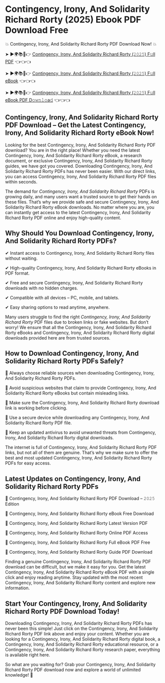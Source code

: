 # Contingency, Irony, And Solidarity Richard Rorty (2025) Ebook PDF Download Free

💥 Contingency, Irony, And Solidarity Richard Rorty PDF Download Now! 💥

➤ ►🌍📚📱👉 [Contingency, Irony, And Solidarity Richard Rorty (𝟸𝟶𝟸𝟻) F𝚞ll PDF](https://getpdf.xyz/contingency-irony-and-solidarity-richard-rorty) 👈👈👈


➤ ►🌍📚📱👉 [Contingency, Irony, And Solidarity Richard Rorty (𝟸𝟶𝟸𝟻) F𝚞ll eBook](https://getpdf.xyz/contingency-irony-and-solidarity-richard-rorty) 👈👈👈


➤ ►🌍📚📱👉 [Contingency, Irony, And Solidarity Richard Rorty (𝟸𝟶𝟸𝟻) F𝚞ll eBook PDF D𝚘𝚠𝚗𝚕𝚘a𝚍](https://getpdf.xyz/contingency-irony-and-solidarity-richard-rorty) 👈👈👈


## Contingency, Irony, And Solidarity Richard Rorty PDF Download – Get the Latest Contingency, Irony, And Solidarity Richard Rorty eBook Now!

Looking for the best Contingency, Irony, And Solidarity Richard Rorty PDF download? You are in the right place! Whether you need the latest Contingency, Irony, And Solidarity Richard Rorty eBook, a research document, or exclusive Contingency, Irony, And Solidarity Richard Rorty guides, we have got you covered. Downloading Contingency, Irony, And Solidarity Richard Rorty PDFs has never been easier. With our direct links, you can access Contingency, Irony, And Solidarity Richard Rorty PDF files within seconds.

The demand for *Contingency, Irony, And Solidarity Richard Rorty* PDFs is growing daily, and many users want a trusted source to get their hands on these files. That’s why we provide safe and secure Contingency, Irony, And Solidarity Richard Rorty eBook downloads. No matter where you are, you can instantly get access to the latest Contingency, Irony, And Solidarity Richard Rorty PDF online and enjoy high-quality content.

## Why Should You Download Contingency, Irony, And Solidarity Richard Rorty PDFs?

✔ Instant access to Contingency, Irony, And Solidarity Richard Rorty files without waiting.

✔ High-quality Contingency, Irony, And Solidarity Richard Rorty eBooks in PDF format.

✔ Free and secure Contingency, Irony, And Solidarity Richard Rorty downloads with no hidden charges.

✔ Compatible with all devices – PC, mobile, and tablets.

✔ Easy sharing options to read anytime, anywhere.

Many users struggle to find the right *Contingency, Irony, And Solidarity Richard Rorty* PDF files due to broken links or fake websites. But don’t worry! We ensure that all the Contingency, Irony, And Solidarity Richard Rorty eBooks and Contingency, Irony, And Solidarity Richard Rorty digital downloads provided here are from trusted sources.

## How to Download Contingency, Irony, And Solidarity Richard Rorty PDFs Safely?

📌 Always choose reliable sources when downloading Contingency, Irony, And Solidarity Richard Rorty PDFs.

📌 Avoid suspicious websites that claim to provide Contingency, Irony, And Solidarity Richard Rorty eBooks but contain misleading links.

📌 Make sure the Contingency, Irony, And Solidarity Richard Rorty download link is working before clicking.

📌 Use a secure device while downloading any Contingency, Irony, And Solidarity Richard Rorty PDF file.

📌 Keep an updated antivirus to avoid unwanted threats from Contingency, Irony, And Solidarity Richard Rorty digital downloads.

The internet is full of Contingency, Irony, And Solidarity Richard Rorty PDF links, but not all of them are genuine. That’s why we make sure to offer the best and most updated Contingency, Irony, And Solidarity Richard Rorty PDFs for easy access.

## Latest Updates on Contingency, Irony, And Solidarity Richard Rorty PDFs

🔹 Contingency, Irony, And Solidarity Richard Rorty PDF Download – 𝟸𝟶𝟸𝟻 Edition

🔹 Contingency, Irony, And Solidarity Richard Rorty eBook Free Download

🔹 Contingency, Irony, And Solidarity Richard Rorty Latest Version PDF

🔹 Contingency, Irony, And Solidarity Richard Rorty Online PDF Access

🔹 Contingency, Irony, And Solidarity Richard Rorty Full eBook PDF Free

🔹 Contingency, Irony, And Solidarity Richard Rorty Guide PDF Download

Finding a genuine Contingency, Irony, And Solidarity Richard Rorty PDF download can be difficult, but we make it easy for you. Get the latest Contingency, Irony, And Solidarity Richard Rorty eBook PDF with a single click and enjoy reading anytime. Stay updated with the most recent Contingency, Irony, And Solidarity Richard Rorty content and explore new information.

## Start Your Contingency, Irony, And Solidarity Richard Rorty PDF Download Today!

Downloading Contingency, Irony, And Solidarity Richard Rorty PDFs has never been this simple! Just click on the Contingency, Irony, And Solidarity Richard Rorty PDF link above and enjoy your content. Whether you are looking for a Contingency, Irony, And Solidarity Richard Rorty digital book, a Contingency, Irony, And Solidarity Richard Rorty educational resource, or a Contingency, Irony, And Solidarity Richard Rorty research paper, everything is available right here.

So what are you waiting for? Grab your Contingency, Irony, And Solidarity Richard Rorty PDF download now and explore a world of unlimited knowledge! 🚀